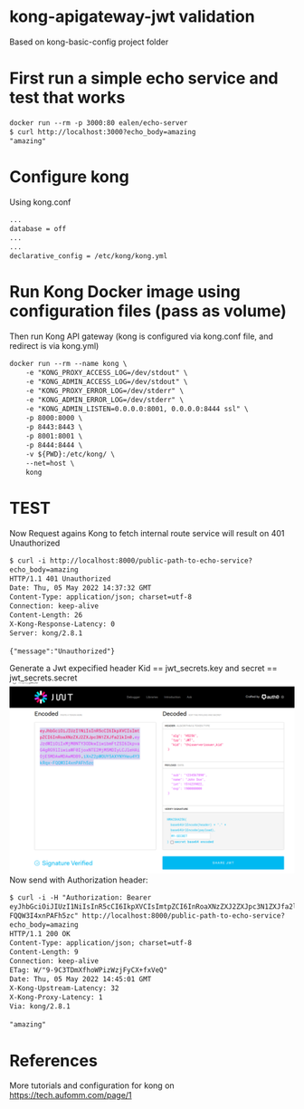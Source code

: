 # kong-apigateway-jwt validation
Based on kong-basic-config project folder

# First run a simple echo service and test that works
```
docker run --rm -p 3000:80 ealen/echo-server 
$ curl http://localhost:3000?echo_body=amazing
"amazing"
```

# Configure kong
Using kong.conf
```
...
database = off
...
...
declarative_config = /etc/kong/kong.yml

```
# Run Kong Docker image using configuration files (pass as volume)
Then run Kong API gateway (kong is configured via kong.conf file, and redirect is via kong.yml)
```
docker run --rm --name kong \
    -e "KONG_PROXY_ACCESS_LOG=/dev/stdout" \
    -e "KONG_ADMIN_ACCESS_LOG=/dev/stdout" \
    -e "KONG_PROXY_ERROR_LOG=/dev/stderr" \
    -e "KONG_ADMIN_ERROR_LOG=/dev/stderr" \
    -e "KONG_ADMIN_LISTEN=0.0.0.0:8001, 0.0.0.0:8444 ssl" \
    -p 8000:8000 \
    -p 8443:8443 \
    -p 8001:8001 \
    -p 8444:8444 \
    -v ${PWD}:/etc/kong/ \
    --net=host \
    kong
```

# TEST
Now Request agains Kong to fetch internal route service  will result on 401 Unauthorized
```
$ curl -i http://localhost:8000/public-path-to-echo-service?echo_body=amazing
HTTP/1.1 401 Unauthorized
Date: Thu, 05 May 2022 14:37:32 GMT
Content-Type: application/json; charset=utf-8
Connection: keep-alive
Content-Length: 26
X-Kong-Response-Latency: 0
Server: kong/2.8.1

{"message":"Unauthorized"}
```
Generate a Jwt expecified header Kid == jwt_secrets.key and secret == jwt_secrets.secret
![Jwt create token](images/jwtio-kong-1.png)
Now send with Authorization header:
```
$ curl -i -H "Authorization: Bearer eyJhbGciOiJIUzI1NiIsInR5cCI6IkpXVCIsImtpZCI6InRoaXNzZXJ2ZXJpc3N1ZXJfa2lkIn0.eyJzdWIiOiIxMjM0NTY3ODkwIiwibmFtZSI6IkpvaG4gRG9lIiwiaWF0IjoxNTE2MjM5MDIyLCJleHAiOjE5MDAwMDAwMDB9.iXnZ2pWOUY5AXYNYHeu4Y3kRqx-FQQW3I4xnPAFh5zc" http://localhost:8000/public-path-to-echo-service?echo_body=amazing
HTTP/1.1 200 OK
Content-Type: application/json; charset=utf-8
Content-Length: 9
Connection: keep-alive
ETag: W/"9-9C3TDmXfhoWPizWzjFyCX+fxVeQ"
Date: Thu, 05 May 2022 14:45:01 GMT
X-Kong-Upstream-Latency: 32
X-Kong-Proxy-Latency: 1
Via: kong/2.8.1

"amazing"
```  


# References
More tutorials and configuration for kong on 
https://tech.aufomm.com/page/1